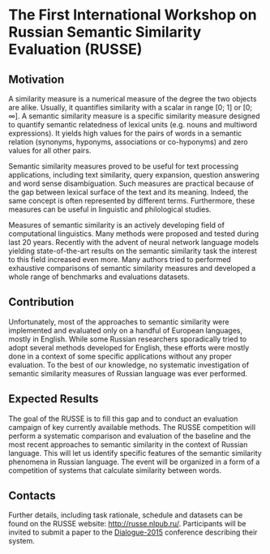 The First International Workshop on Russian Semantic Similarity Evaluation (RUSSE)
==================================================================================

Motivation
----------

A similarity measure is a numerical measure of the degree the two objects are alike. Usually, it quantifies similarity with a scalar in range [0; 1] or [0; ∞]. A semantic similarity measure is a specific similarity measure designed to quantify semantic relatedness of lexical units (e.g. nouns and multiword expressions). It yields high values for the pairs of words in a semantic relation (synonyms, hyponyms, associations or co-hyponyms) and zero values for all other pairs.

Semantic similarity measures proved to be useful for text processing applications, including text similarity, query expansion, question answering and word sense disambiguation. Such measures are practical because of the gap between lexical surface of the text and its meaning. Indeed, the same concept is often represented by different terms. Furthermore, these measures can be useful in linguistic and philological studies.

Measures of semantic similarity is an actively developing field of computational linguistics. Many methods were proposed and tested during last 20 years. Recently with the advent of neural network language models yielding state-of-the-art results on the semantic similarity task the interest to this field increased even more. Many authors tried to performed exhaustive comparisons of semantic similarity measures and developed a whole range of benchmarks and evaluations datasets.

Contribution
------------

Unfortunately, most of the approaches to semantic similarity were implemented and evaluated only on a handful of European languages, mostly in English. While some Russian researchers sporadically tried to adopt several methods developed for English, these efforts were mostly done in a context of some specific applications without any proper evaluation. To the best of our knowledge, no systematic investigation of semantic similarity measures of Russian language was ever performed.

Expected Results
----------------

The goal of the RUSSE is to fill this gap and to conduct an evaluation campaign of key currently available methods. The RUSSE competition will perform a systematic comparison and evaluation of the baseline and the most recent approaches to semantic similarity in the context of Russian language. This will let us identify specific features of the semantic similarity phenomena in Russian language. The event will be organized in a form of a competition of systems that calculate similarity between words.

Contacts
--------

Further details, including task rationale, schedule and datasets can be found on the RUSSE website: <http://russe.nlpub.ru/>. Participants will be invited to submit a paper to the <a href="http://www.dialog-21.ru/en/dialog2015/">Dialogue-2015</a> conference describing their system.

